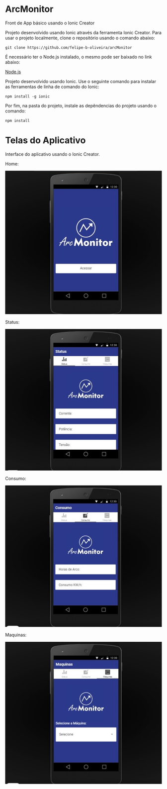 # ArcMonitor
Front de App básico usando o Ionic Creator

Projeto desenvolvido usando Ionic através da ferramenta Ionic Creator. Para usar o projeto localmente, clone o repositório usando o comando abaixo:

```
git clone https://github.com/felipe-b-oliveira/arcMonitor
```

É necessário ter o Node.js instalado, o mesmo pode ser baixado no link abaixo:

[Node.js](https://nodejs.org/en/ "Node.js")

Projeto desenvolvido usando Ionic. Use o seguinte comando para instalar as ferramentas de linha de comando do Ionic:

```
npm install -g ionic
```

Por fim, na pasta do projeto, instale as depêndencias do projeto usando o comando:

```
npm install
```

# Telas do Aplicativo
Interface do aplicativo usando o Ionic Creator.

Home:

![alt text](screenshots/home.png)

Status:

![alt text](screenshots/status.png)

Consumo:

![alt text](screenshots/consumo.png)

Maquinas:

![alt text](screenshots/maquinas.png)



